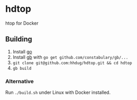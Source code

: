 # hdtop

htop for Docker

## Building

1. Install [go](http://golang.org/)
2. Install [gb](http://getgb.io/) with `go get github.com/constabulary/gb/...`
3. `git clone git@github.com:hhdug/hdtop.git && cd hdtop`
4. `gb build`

### Alternative

Run ```./build.sh``` under Linux with Docker installed.
